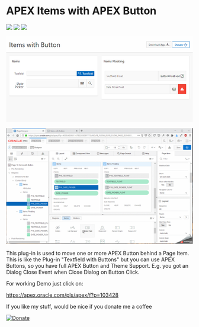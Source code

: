  # APEX Items with APEX Button
 
  ![](https://img.shields.io/badge/ORACLE-APEX-success.svg) ![](https://img.shields.io/badge/Plug--in_Type-Dynamic_Action-orange.svg) ![](https://img.shields.io/badge/Avaiable%20for%20APEX-5.1.3%20or%20above-blue)

![Screenshot](https://github.com/RonnyWeiss/APEX-Items-with-APEX-Buttons/blob/master/screenshot.png?raw=true)

![Screenshot](https://github.com/RonnyWeiss/APEX-Items-with-APEX-Buttons/blob/master/screenshot.gif?raw=true)

This plug-in is used to move one or more APEX Button behind a Page Item. This is like the Plug-in "Textfield with Buttons" but you can use APEX Buttons, so you have full APEX Button and Theme Support. E.g. you got an Dialog Close Event when Close Dialog on Button Click.

For working Demo just click on:

https://apex.oracle.com/pls/apex/f?p=103428

If you like my stuff, would be nice if you donate me a coffee

[![Donate](https://img.shields.io/badge/Donate-PayPal-green.svg)](https://www.paypal.me/RonnyW1)